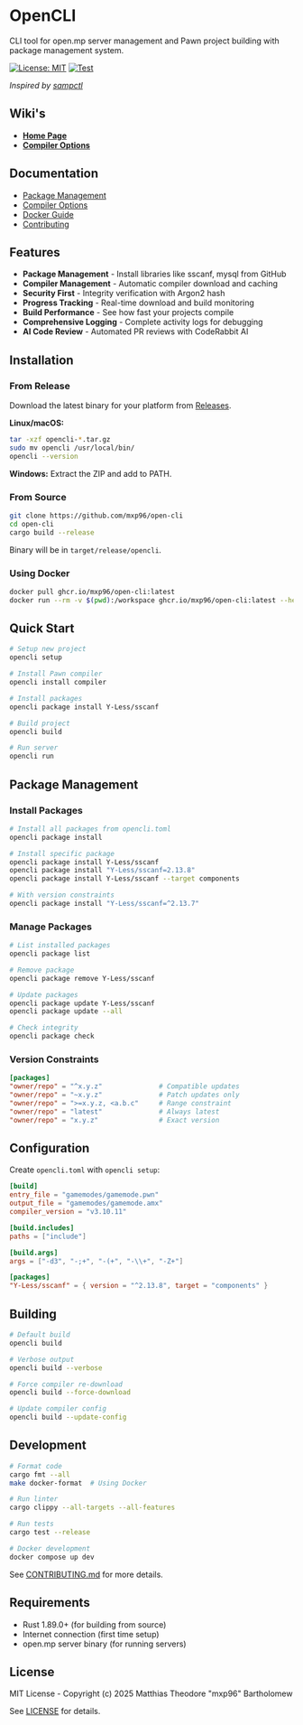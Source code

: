 # OpenCLI

CLI tool for open.mp server management and Pawn project building with package management system.

[![License: MIT](https://img.shields.io/badge/License-MIT-yellow.svg)](https://opensource.org/licenses/MIT)
[![Test](https://github.com/mxp96/open-cli/actions/workflows/test.yml/badge.svg)](https://github.com/mxp96/open-cli/actions/workflows/test.yml)

*Inspired by [sampctl](https://github.com/Southclaws/sampctl)*

## Wiki's
- [**Home Page**](https://github.com/mxp96/open-cli/wiki)
- [**Compiler Options**](https://github.com/mxp96/open-cli/wiki/Compiler-Options)

## Documentation

- [Package Management](https://github.com/mxp96/open-cli/wiki)
- [Compiler Options](https://github.com/mxp96/open-cli/wiki/Compiler-Options)
- [Docker Guide](docs/DOCKER.md)
- [Contributing](docs/CONTRIBUTING.md)

## Features

- **Package Management** - Install libraries like sscanf, mysql from GitHub
- **Compiler Management** - Automatic compiler download and caching
- **Security First** - Integrity verification with Argon2 hash  
- **Progress Tracking** - Real-time download and build monitoring
- **Build Performance** - See how fast your projects compile
- **Comprehensive Logging** - Complete activity logs for debugging
- **AI Code Review** - Automated PR reviews with CodeRabbit AI

## Installation

### From Release

Download the latest binary for your platform from [Releases](https://github.com/mxp96/open-cli/releases).

**Linux/macOS:**
```bash
tar -xzf opencli-*.tar.gz
sudo mv opencli /usr/local/bin/
opencli --version
```

**Windows:**
Extract the ZIP and add to PATH.

### From Source

```bash
git clone https://github.com/mxp96/open-cli
cd open-cli
cargo build --release
```

Binary will be in `target/release/opencli`.

### Using Docker

```bash
docker pull ghcr.io/mxp96/open-cli:latest
docker run --rm -v $(pwd):/workspace ghcr.io/mxp96/open-cli:latest --help
```

## Quick Start

```bash
# Setup new project
opencli setup

# Install Pawn compiler
opencli install compiler

# Install packages
opencli package install Y-Less/sscanf

# Build project
opencli build

# Run server
opencli run
```

## Package Management

### Install Packages

```bash
# Install all packages from opencli.toml
opencli package install

# Install specific package
opencli package install Y-Less/sscanf
opencli package install "Y-Less/sscanf=2.13.8"
opencli package install Y-Less/sscanf --target components

# With version constraints
opencli package install "Y-Less/sscanf=^2.13.7"
```

### Manage Packages

```bash
# List installed packages
opencli package list

# Remove package
opencli package remove Y-Less/sscanf

# Update packages
opencli package update Y-Less/sscanf
opencli package update --all

# Check integrity
opencli package check
```

### Version Constraints

```toml
[packages]
"owner/repo" = "^x.y.z"              # Compatible updates
"owner/repo" = "~x.y.z"              # Patch updates only
"owner/repo" = ">=x.y.z, <a.b.c"     # Range constraint
"owner/repo" = "latest"              # Always latest
"owner/repo" = "x.y.z"               # Exact version
```

## Configuration

Create `opencli.toml` with `opencli setup`:

```toml
[build]
entry_file = "gamemodes/gamemode.pwn"
output_file = "gamemodes/gamemode.amx"
compiler_version = "v3.10.11"

[build.includes]
paths = ["include"]

[build.args]
args = ["-d3", "-;+", "-(+", "-\\+", "-Z+"]

[packages]
"Y-Less/sscanf" = { version = "^2.13.8", target = "components" }
```

## Building

```bash
# Default build
opencli build

# Verbose output
opencli build --verbose

# Force compiler re-download
opencli build --force-download

# Update compiler config
opencli build --update-config
```

## Development

```bash
# Format code
cargo fmt --all
make docker-format  # Using Docker

# Run linter
cargo clippy --all-targets --all-features

# Run tests
cargo test --release

# Docker development
docker compose up dev
```

See [CONTRIBUTING.md](docs/CONTRIBUTING.md) for more details.

## Requirements

- Rust 1.89.0+ (for building from source)
- Internet connection (first time setup)
- open.mp server binary (for running servers)

## License

MIT License - Copyright (c) 2025 Matthias Theodore "mxp96" Bartholomew

See [LICENSE](LICENSE) for details.

